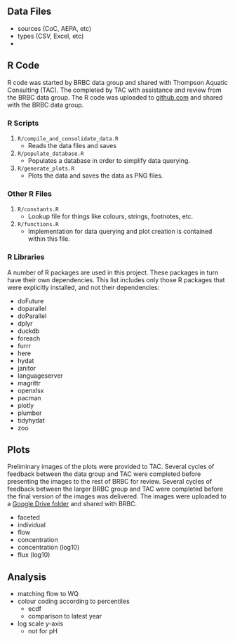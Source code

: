 
## Data Files

- sources (CoC, AEPA, etc)
- types (CSV, Excel, etc)
- 
## R Code

R code was started by BRBC data group and shared with Thompson Aquatic Consulting (TAC).
The completed by TAC with assistance and review from the BRBC data group.
The R code was uploaded to [github.com](https://github.com/thompson-aquatic/brbc_sow) and shared with the BRBC data group.

### R Scripts

1. `R/compile_and_consolidate_data.R`
	-  Reads the data files and saves
2. `R/populate_database.R`
	- Populates a database in order to simplify data querying.
3. `R/generate_plots.R`
	- Plots the data and saves the data as PNG files.
### Other R Files

1. `R/constants.R`
	- Lookup file for things like colours, strings, footnotes, etc.
2. `R/functions.R`
	- Implementation for data querying and plot creation is contained within this file.

### R Libraries

A number of R packages are used in this project.
These packages in turn have their own dependencies.
This list includes only those R packages that were explicitly installed, and not their dependencies:
- doFuture
- doparallel
- doParallel
- dplyr
- duckdb
- foreach
- furrr
- here
- hydat
- janitor
- languageserver
- magrittr
- openxlsx
- pacman
- plotly
- plumber
- tidyhydat
- zoo

## Plots

Preliminary images of the plots were provided to TAC.
Several cycles of feedback between the data group and TAC were completed before presenting the images to the rest of BRBC for review.
Several cycles of feedback between the larger BRBC group and TAC were completed before the final version of the images was delivered.
The images were uploaded to a [Google Drive folder](https://drive.google.com/drive/u/1/folders/12jJVdAqmx9kcRDNNZ28KyuhbIv2U6nEn) and shared with BRBC.
- faceted
- individual
- flow
- concentration
- concentration (log10)
- flux (log10)

## Analysis

- matching flow to WQ
- colour coding according to percentiles
	- ecdf
	- comparison to latest year
- log scale y-axis
	- not for pH

